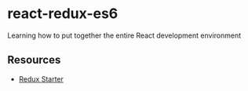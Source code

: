 # react-redux-es6
Learning how to put together the entire React development environment

## Resources

* [Redux Starter](https://github.com/coryhouse/pluralsight-redux-starter)
